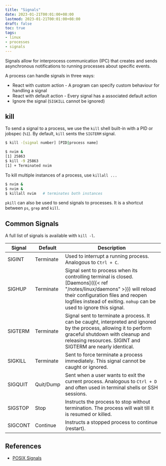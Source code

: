 ```yaml
---
title: "Signals"
date: 2023-01-21T00:01:00+08:00
lastmod: 2023-01-21T00:01:00+08:00
draft: false
toc: true
tags:
- linux
- processes
- signals
---
```


Signals allow for interprocess communication (IPC) that creates and sends
asynchronous notifications to running processes about specific events.

A process can handle signals in three ways:
- React with custom action - A program can specify custom behaviour for handling
  a signal
- React with default action - Every signal has a associated default action
- Ignore the signal (`SIGKILL` cannot be ignored)

## kill

To send a signal to a process, we use the `kill` shell built-in with a PID or
jobspec (`%1`). By default, `kill` sents the `SIGTERM` signal.

```bash
$ kill -[signal number] [PID|process name]

$ nvim &
[1] 25863
$ kill -9 25863
[1] + Terminated nvim
```

To kill multiple instances of a process, use `killall ...`

```bash
$ nvim &
$ nvim &
$ killall nvim   # terminates both instances
```

`pkill` can also be used to send signals to processes. It is a shortcut between
`ps`, `grep` and `kill`.

## Common Signals

A full list of signals is available with `kill -l`.

| Signal  | Default | Description                                                                                                                                                                                    |
| ------- | --------| -------------------------------------------------------------------------------------------------------------------------------------------------------------------------------------- |
| SIGINT  | Terminate | Used to interrupt a running process. Analogous to `Ctrl + C`.                                                                                                                |
| SIGHUP  | Terminate | Signal sent to process when its controlling terminal is closed. [Daemons]({{< ref "/notes/linux/daemons" >}}) will reload their configuration files and reopen logfiles instead of exiting. `nohup` can be used to ignore this signal.                                                                                                                                      |
| SIGTERM | Terminate | Signal sent to terminate a process. It can be caught, interpreted and ignored by the process, allowing it to perform graceful shutdown with cleanup and releasing resources. SIGINT and SIGTERM are nearly identical. |
| SIGKILL | Terminate | Sent to force terminate a process immediately. This signal cannot be caught or ignored.                                                                                            |
| SIGQUIT | Quit/Dump | Sent when a user wants to exit the current process. Analogous to `Ctrl + D` and often used in terminal shells or SSH sessions.                                                    |
| SIGSTOP | Stop | Instructs the process to stop without termination. The process will wait till it is resumed or killed.                                                                           |
| SIGCONT | Continue | Instructs a stopped process to continue (restart).

## References
- [POSIX Signals](https://dsa.cs.tsinghua.edu.cn/oj/static/unix_signal.html)
